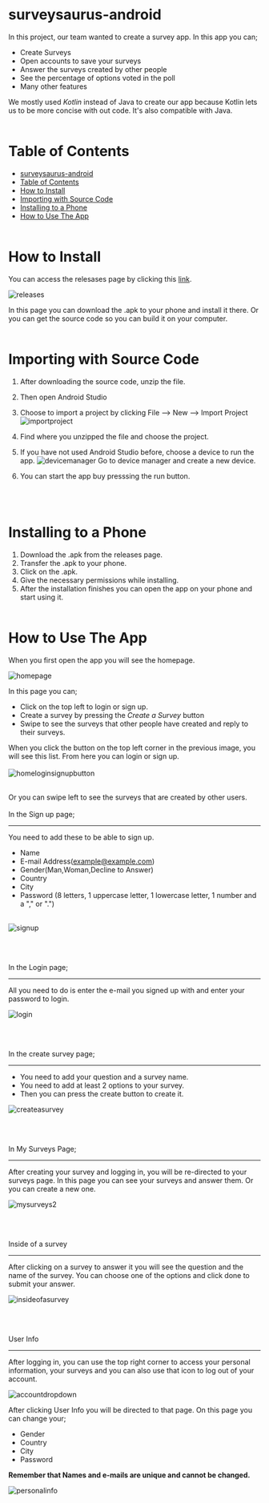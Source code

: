 # surveysaurus-android

In this project, our team wanted to create a survey app. In this app you can;
- Create Surveys
- Open accounts to save your surveys
- Answer the surveys created by other people
- See the percentage of options voted in the poll
- Many other features

We mostly used *Kotlin* instead of Java to create our app because Kotlin lets us to be more concise with out code. It's also compatible with Java.
<br></br>

# Table of Contents # 

- [surveysaurus-android](#surveysaurus-android)
- [Table of Contents](#Table-of-Contents)
- [How to Install](#how-to-install)
- [Importing with Source Code](#importing-with-source-code)
- [Installing to a Phone](#installing-to-a-phone)
- [How to Use The App](#how-to-use-the-app)
<br></br>

# How to Install #

You can access the relesases page by clicking this  [link](https://github.com/bimser-intern/surveysaurus-android/releases).

![releases](https://user-images.githubusercontent.com/65497602/187663381-661255f6-9a52-4c2a-91b7-40739e4bf6ea.PNG)

In this page you can download the .apk to your phone and install it there. Or you can get the source code so you can build it on your computer.
<br></br>

# Importing with Source Code #

1. After downloading the source code, unzip the file.
2. Then open Android Studio
3. Choose to import a project by clicking File --> New --> Import Project
 ![importproject](https://user-images.githubusercontent.com/65497602/187672201-d57f27cc-9e4c-46ce-aa60-922347c880d0.PNG)

4. Find where you unzipped the file and choose the project.
5. If you have not used Android Studio before, choose a device to run the app.
![devicemanager](https://user-images.githubusercontent.com/65497602/187674467-63782588-e131-42d0-9525-16d19f398403.PNG)
 Go to device manager and create a new device.

6. You can start the app buy presssing the run button.
   
<br></br>

# Installing to a Phone #

1. Download the .apk from the releases page.
2. Transfer the .apk to your phone.
3. Click on the .apk.
4. Give the necessary permissions while installing.
5. After the installation finishes you can open the app on your phone and start using it.
<br></br>

# How to Use The App #

When you first open the app you will see the homepage.

![homepage](https://user-images.githubusercontent.com/65497602/187679713-afe7df43-926b-4394-a92c-34392cb79af6.jpg)

In this page you can;
 - Click on the top left to login or sign up.
 - Create a survey by pressing the *Create a Survey* button
 - Swipe to see the surveys that other people have created and reply to their surveys.

When you click the button on the top left corner in the previous image, you will see this list. From here you can login or sign up. <br></br>
![homeloginsignupbutton](https://user-images.githubusercontent.com/65497602/187876096-8d32f303-c265-400a-8b83-bde5e671ef38.jpg)
<br></br>

Or you can swipe left to see the surveys that are created by other users.
<br></br>
 In the Sign up page;

 ---
  You need to add these to be able to sign up.
  - Name
  - E-mail Address(example@example.com)
  - Gender(Man,Woman,Decline to Answer)
  - Country
  - City
  - Password (8 letters, 1 uppercase letter, 1 lowercase letter, 1 number and a "," or ".")
<br></br>

 ![signup](https://user-images.githubusercontent.com/65497602/187881900-da8ab5c0-a9ff-4534-b3b4-c76b15164bfd.jpg)


<br></br>

In the Login page;

---

All you need to do is enter the e-mail you signed up with and enter your password to login.

![login](https://user-images.githubusercontent.com/65497602/187887531-887bec30-2289-4233-b77b-017e70487f11.jpg)


<br></br>


In the create survey page;

---


- You need to add your question and a survey name.
- You need to add at least 2 options to your survey.
- Then you can press the create button to create it.

![createasurvey](https://user-images.githubusercontent.com/65497602/187680622-535469c4-f4dd-4142-9448-49451f971f2b.jpg)

<br></br>

In My Surveys Page;

---

After creating your survey and logging in, you will be re-directed to your surveys page. In this page you can see your surveys and answer them. Or you can create a new one.

![mysurveys2](https://user-images.githubusercontent.com/65497602/187892950-00699923-1a62-43c7-b009-bdd0b6322a68.jpg)

<br></br>

Inside of a survey

---

 After clicking on a survey to answer it you will see the question and the name of the survey. You can choose one of the options and click done to submit your answer.

 ![insideofasurvey](https://user-images.githubusercontent.com/65497602/187897070-5e01b4e3-5cdd-4345-b8bb-a7cafaf8cae5.jpg)

<br></br>

User Info

---

After logging in, you can use the top right corner to access your personal information, your surveys and you can also use that icon to log out of your account.

![accountdropdown](https://user-images.githubusercontent.com/65497602/187897658-e12fbafa-0439-44e3-9d81-38e156624a96.jpg)

After clicking User Info you will be directed to that page. On this page you can change your;

- Gender
- Country
- City
- Password
  
 **Remember that Names and e-mails are unique and cannot be changed.**

![personalinfo](https://user-images.githubusercontent.com/65497602/187898161-4f7d726c-a38a-4c6a-9140-6237391913a2.jpg)


